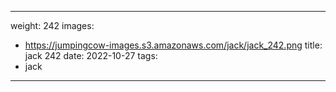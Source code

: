 
---
weight: 242
images:
- https://jumpingcow-images.s3.amazonaws.com/jack/jack_242.png
title: jack 242
date: 2022-10-27
tags:
- jack
---

